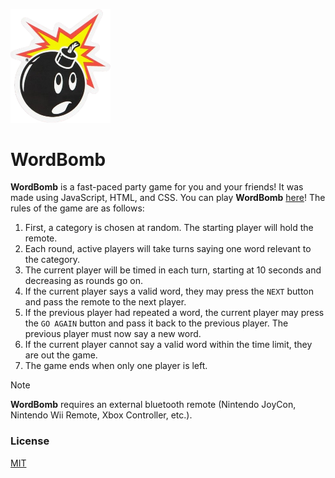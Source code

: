 <img src="./resources/word_bomb.png"
     alt="WordBomb logo"
     style="width: 10rem;" />
# WordBomb
**WordBomb** is a fast-paced party game for you and your friends! It was made using JavaScript, HTML, and CSS. You can play **WordBomb** [here](https://luisjaco.github.io/WordBomb/)! The rules of the game are as follows:

1. First, a category is chosen at random. The starting player will hold the remote.
2. Each round, active players will take turns saying one word relevant to the category.
3. The current player will be timed in each turn, starting at 10 seconds and decreasing as rounds go on.
4. If the current player says a valid word, they may press the `NEXT` button and pass the remote to the next player.
5. If the previous player had repeated a word, the current player may press the `GO AGAIN` button and pass it back to the previous player. The previous player must now say a new word.
6. If the current player cannot say a valid word within the time limit, they are out the game.
7. The game ends when only one player is left.

> [!NOTE]
> **WordBomb** requires an external bluetooth remote (Nintendo JoyCon, Nintendo Wii Remote, Xbox Controller, etc.).

### License
[MIT](https://choosealicense.com/licenses/mit/)
